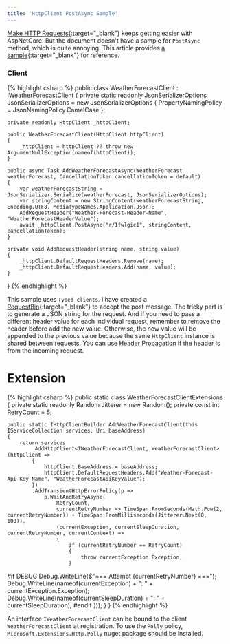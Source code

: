 ```yaml
---
title: 'HttpClient PostAsync Sample'
---
```

[Make HTTP Requests](https://docs.microsoft.com/en-us/aspnet/core/fundamentals/http-requests?view=aspnetcore-3.1){:target="_blank"} keeps getting easier with AspNetCore. But the document doesn't have a sample for `PostAsync` method, which is quite annoying. This article provides [a sample](https://github.com/dujushi/HttpClientSample){:target="_blank"} for reference.

### Client
{% highlight csharp %}
public class WeatherForecastClient : IWeatherForecastClient
{
    private static readonly JsonSerializerOptions JsonSerializerOptions = new JsonSerializerOptions
    {
        PropertyNamingPolicy = JsonNamingPolicy.CamelCase
    };

    private readonly HttpClient _httpClient;

    public WeatherForecastClient(HttpClient httpClient)
    {
        _httpClient = httpClient ?? throw new ArgumentNullException(nameof(httpClient));
    }

    public async Task AddWeatherForecastAsync(WeatherForecast weatherForecast, CancellationToken cancellationToken = default)
    {
        var weatherForecastString = JsonSerializer.Serialize(weatherForecast, JsonSerializerOptions);
        var stringContent = new StringContent(weatherForecastString, Encoding.UTF8, MediaTypeNames.Application.Json);
        AddRequestHeader("Weather-Forecast-Header-Name", "WeatherForecastHeaderValue");
        await _httpClient.PostAsync("r/1fwlgic1", stringContent, cancellationToken);
    }

    private void AddRequestHeader(string name, string value)
    {
        _httpClient.DefaultRequestHeaders.Remove(name);
        _httpClient.DefaultRequestHeaders.Add(name, value);
    }
}
{% endhighlight %}

This sample uses `Typed clients`. I have created a [RequestBin](http://requestbin.net/r/1fwlgic1?inspect){:target="_blank"} to accept the post message. The tricky part is to generate a JSON string for the request. And if you need to pass a different header value for each individual request, remember to remove the header before add the new value. Otherwise, the new value will be appended to the previous value because the same `HttpClient` instance is shared between requests. You can use [Header Propagation](https://docs.microsoft.com/en-us/aspnet/core/fundamentals/http-requests?view=aspnetcore-3.1#header-propagation-middleware) if the header is from the incoming request.

# Extension
{% highlight csharp %}
public static class WeatherForecastClientExtensions
{
    private static readonly Random Jitterer = new Random();
    private const int RetryCount = 5;

    public static IHttpClientBuilder AddWeatherForecastClient(this IServiceCollection services, Uri baseAddress)
    {
        return services
            .AddHttpClient<IWeatherForecastClient, WeatherForecastClient>(httpClient =>
            {
                httpClient.BaseAddress = baseAddress;
                httpClient.DefaultRequestHeaders.Add("Weather-Forecast-Api-Key-Name", "WeatherForecastApiKeyValue");
            })
            .AddTransientHttpErrorPolicy(p =>
                p.WaitAndRetryAsync(
                    RetryCount,
                    currentRetryNumber => TimeSpan.FromSeconds(Math.Pow(2, currentRetryNumber)) + TimeSpan.FromMilliseconds(Jitterer.Next(0, 100)),
                    (currentException, currentSleepDuration, currentRetryNumber, currentContext) => 
                    {
                        if (currentRetryNumber == RetryCount)
                        {
                            throw currentException.Exception;
                        }
#if DEBUG
                        Debug.WriteLine($"=== Attempt {currentRetryNumber} ===");
                        Debug.WriteLine(nameof(currentException) + ": " + currentException.Exception);
                        Debug.WriteLine(nameof(currentSleepDuration) + ": " + currentSleepDuration);
#endif
                    }));
    }
}
{% endhighlight %}

An interface `IWeatherForecastClient` can be bound to the client `WeatherForecastClient` at registration. To use the `Polly` policy, `Microsoft.Extensions.Http.Polly` nuget package should be installed.